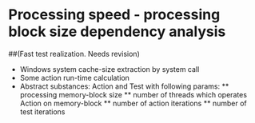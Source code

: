 # Processing speed - processing block size dependency analysis
##(Fast test realization. Needs revision)

* Windows system cache-size extraction by system call
* Some action run-time calculation
* Abstract substances: Action and Test with following params:
** processing memory-block size
** number of threads which operates Action on memory-block
** number of action iterations
** number of test iterations